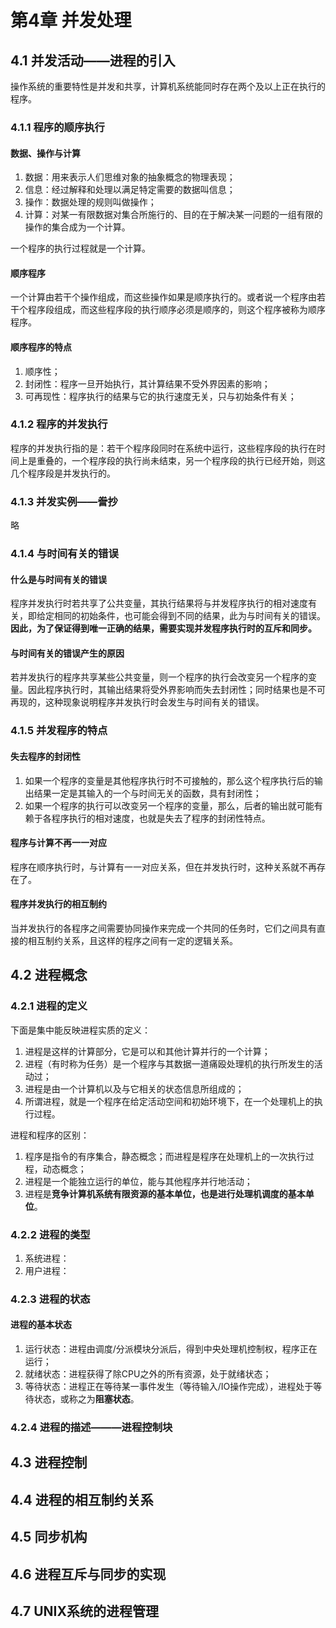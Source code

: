 # 第4章 并发处理

## 4.1 并发活动——进程的引入

操作系统的重要特性是并发和共享，计算机系统能同时存在两个及以上正在执行的程序。

### 4.1.1 程序的顺序执行

#### 数据、操作与计算

1. 数据：用来表示人们思维对象的抽象概念的物理表现；
2. 信息：经过解释和处理以满足特定需要的数据叫信息；
3. 操作：数据处理的规则叫做操作；
4. 计算：对某一有限数据对集合所施行的、目的在于解决某一问题的一组有限的操作的集合成为一个计算。

一个程序的执行过程就是一个计算。

#### 顺序程序

一个计算由若干个操作组成，而这些操作如果是顺序执行的。或者说一个程序由若干个程序段组成，而这些程序段的执行顺序必须是顺序的，则这个程序被称为顺序程序。

#### 顺序程序的特点

1. 顺序性；
2. 封闭性：程序一旦开始执行，其计算结果不受外界因素的影响；
3. 可再现性：程序执行的结果与它的执行速度无关，只与初始条件有关；

### 4.1.2 程序的并发执行

程序的并发执行指的是：若干个程序段同时在系统中运行，这些程序段的执行在时间上是重叠的，一个程序段的执行尚未结束，另一个程序段的执行已经开始，则这几个程序段是并发执行的。

### 4.1.3 并发实例——誊抄

略

### 4.1.4 与时间有关的错误

#### 什么是与时间有关的错误

程序并发执行时若共享了公共变量，其执行结果将与并发程序执行的相对速度有关，即给定相同的初始条件，也可能会得到不同的结果，此为与时间有关的错误。**因此，为了保证得到唯一正确的结果，需要实现并发程序执行时的互斥和同步。**

#### 与时间有关的错误产生的原因

若并发执行的程序共享某些公共变量，则一个程序的执行会改变另一个程序的变量。因此程序执行时，其输出结果将受外界影响而失去封闭性；同时结果也是不可再现的，这种现象说明程序并发执行时会发生与时间有关的错误。

### 4.1.5 并发程序的特点

#### 失去程序的封闭性

1. 如果一个程序的变量是其他程序执行时不可接触的，那么这个程序执行后的输出结果一定是其输入的一个与时间无关的函数，具有封闭性；
2. 如果一个程序的执行可以改变另一个程序的变量，那么，后者的输出就可能有赖于各程序执行的相对速度，也就是失去了程序的封闭性特点。

#### 程序与计算不再一一对应

程序在顺序执行时，与计算有一一对应关系，但在并发执行时，这种关系就不再存在了。

#### 程序并发执行的相互制约

当并发执行的各程序之间需要协同操作来完成一个共同的任务时，它们之间具有直接的相互制约关系，且这样的程序之间有一定的逻辑关系。

## 4.2 进程概念

### 4.2.1 进程的定义

下面是集中能反映进程实质的定义：

1. 进程是这样的计算部分，它是可以和其他计算并行的一个计算；
2. 进程（有时称为任务）是一个程序与其数据一道痛殴处理机的执行所发生的活动过；
3. 进程是由一个计算机以及与它相关的状态信息所组成的；
4. 所谓进程，就是一个程序在给定活动空间和初始环境下，在一个处理机上的执行过程。

进程和程序的区别：

1. 程序是指令的有序集合，静态概念；而进程是程序在处理机上的一次执行过程，动态概念；
2. 进程是一个能独立运行的单位，能与其他程序并行地活动；
3. 进程是**竞争计算机系统有限资源的基本单位，也是进行处理机调度的基本单位**。

### 4.2.2 进程的类型

1. 系统进程：
2. 用户进程：

### 4.2.3 进程的状态

#### 进程的基本状态

1. 运行状态：进程由调度/分派模块分派后，得到中央处理机控制权，程序正在运行；
2. 就绪状态：进程获得了除CPU之外的所有资源，处于就绪状态；
3. 等待状态：进程正在等待某一事件发生（等待输入/IO操作完成），进程处于等待状态，或称之为**阻塞状态**。

### 4.2.4 进程的描述———进程控制块

## 4.3 进程控制
## 4.4 进程的相互制约关系
## 4.5 同步机构
## 4.6 进程互斥与同步的实现
## 4.7 UNIX系统的进程管理
